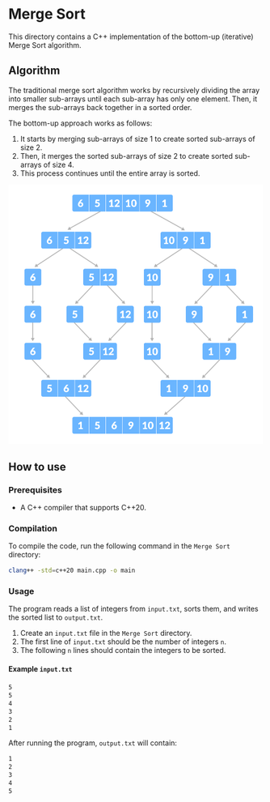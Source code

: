 # Merge Sort

This directory contains a C++ implementation of the bottom-up (iterative) Merge Sort algorithm.

## Algorithm

The traditional merge sort algorithm works by recursively dividing the array into smaller sub-arrays until each sub-array has only one element. Then, it merges the sub-arrays back together in a sorted order.

The bottom-up approach works as follows:
1.  It starts by merging sub-arrays of size 1 to create sorted sub-arrays of size 2.
2.  Then, it merges the sorted sub-arrays of size 2 to create sorted sub-arrays of size 4.
3.  This process continues until the entire array is sorted.

![merge sort from programiz](merge-sort-example_0.png)

## How to use

### Prerequisites
- A C++ compiler that supports C++20.

### Compilation
To compile the code, run the following command in the `Merge Sort` directory:
```bash
clang++ -std=c++20 main.cpp -o main
```

### Usage
The program reads a list of integers from `input.txt`, sorts them, and writes the sorted list to `output.txt`.

1.  Create an `input.txt` file in the `Merge Sort` directory.
2.  The first line of `input.txt` should be the number of integers `n`.
3.  The following `n` lines should contain the integers to be sorted.

#### Example `input.txt`
```
5
5
4
3
2
1
```

After running the program, `output.txt` will contain:
```
1
2
3
4
5
```
